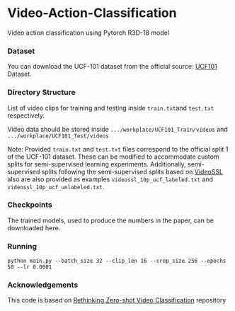 # Video-Action-Classification
Video action classification using Pytorch R3D-18 model
### Dataset 
You can download the UCF-101 dataset from the official source: [UCF101](https://www.crcv.ucf.edu/data/UCF101.php) Dataset. 
### Directory Structure
List of video clips for training and testing inside `train.txt`and `test.txt` respectively. 

Video data should be stored inside `.../workplace/UCF101_Train/videos` and `.../workplace/UCF101_Test/videos`

Note: Provided `train.txt` and `test.txt` files correspond to the official split 1 of the UCF-101 dataset. These can be modified to accommodate custom splits for semi-supervised learning experiments. 
Additionally, semi-supervised splits following the semi-supervised splits based on [VideoSSL](https://arxiv.org/abs/2003.00197) also are also provided as examples `videossl_10p_ucf_labeled.txt` and `videossl_10p_ucf_unlabeled.txt`.


### Checkpoints
The trained models, used to produce the numbers in the paper, can be downloaded here.
### Running

```
python main.py --batch_size 32 --clip_len 16 --crop_size 256 --epochs 50 --lr 0.0001

```
###  Acknowledgements
This code is based on [Rethinking Zero-shot Video Classification](https://github.com/bbrattoli/ZeroShotVideoClassification/) repository
